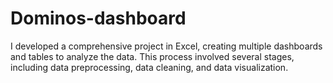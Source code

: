 # Dominos-dashboard
I developed a comprehensive project in Excel, creating multiple dashboards and tables to analyze the data. This process involved several stages, including data preprocessing, data cleaning, and data visualization.
